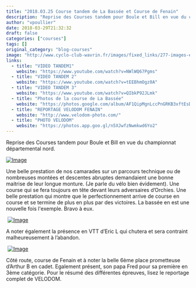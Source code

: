 ```yaml
---
title: "2018.03.25 Course tandem de La Bassée et Course de Fenain"
description: "Reprise des Courses tandem pour Boule et Bill en vue du championnat départemental nord."
author: "vpoullier"
date: 2018-03-29T21:32:32
draft: false
categories: ["courses"]
tags: []
original_category: "blog-courses"
image: "http://www.cyclo-club-wavrin.fr/images/fixed_links/277-images-ec5f6f72-w1369-h770-no.jpg"
links:
  - title: "VIDEO TANDEM1"
    website: "https://www.youtube.com/watch?v=NWlWQ67Pgms"
  - title: "VIDEO TANDEM 2"
    website: "https://www.youtube.com/watch?v=tEEBhmOgz0A"
  - title: "VIDEO TANDEM 3"
    website: "https://www.youtube.com/watch?v=QIbkP92JLmk"
  - title: "Photos de la course de La Bassée"
    website: "https://photos.google.com/album/AF1QipMgnLccPnGRKB3xftEsD2NB5enLHwDe6saeuaoo"
  - title: "REPORTAGE VELODOM FENAIN"
    website: "http://www.velodom-photo.com/"
  - title: "PHOTO VELODOM"
    website: "https://photos.app.goo.gl/n5XJwfzNwmkwd6Yo2"
---
```


Reprise des Courses tandem pour Boule et Bill en vue du championnat départemental nord.

<!--more-->

[![Image](http://www.cyclo-club-wavrin.fr/images/fixed_links/277-fulltext-8d0d423a-w614-h346-no.jpg)](https://lh3.googleusercontent.com/mvc_BjHM3qFBGDkSRFjv72hOcaYKWPYu3hDhU3YJDztCgVL2xLZv5VWocUBTLr0wwhpOhgWQDuM6X1rBPXOZqYzHcNU91jQyRcLBPO4Fz_UkCk0xI2lbdlqwVPWwLmVBhhyLGc8U9XSD0V5LRPm_ClpLkXXKro0uy7Edy8E7w6hCJi25gpfHSwvyJkOUhHF9nBwAmFI6vgmJHydAuWtA_E-cgjHMp4Hk4YEY8yUAVvo6kZKD6GTpMS0ORKLhjTotX7HDvwUZqGT7iCY9mm0Oa2Ej-Bx_wIQgoX_iGMK653AwSoVKI_uorzkvfO4bDiF_mgdgybWunFBwdK0BLjlOtwpenVtFiyaHtylrSHau3DBzYC0G8etCmFSoV9XSDVjINQObmmSMN7f9NJ7LUNwrXfBVYGevaBYw14edOAaxspx-bRW405ihc2B-CKab8pZwjbPaP376AcdH4mC0PU93Fvw6QbAdvzG7Ja5JnBksNEs2J8PIr6cx6sjrOXxFmABoK2hhADmXXU-mGL-xAXVPZTqn9Vhqkp_g62UDIK4y2G3TKzg5NrrWrPKdobU514PtvPAjc4wma10PcdKTLca3lvFXV-7Ro5ovTmIKG4Qc=w1369-h770-no)

Une belle prestation de nos camarades sur un parcours technique ou de nombreuses montées et descentes abruptes demandaient une bonne maitrise de leur longue monture. (Je parle du vélo bien évidement). Une course qui se fera toujours en tête devant leurs adversaires d’Orchies. Une belle prestation qui montre que le perfectionnement arrive de course en course et se termine de plus en plus par des victoires. La bassée en est une nouvelle fois l'exemple. Bravo à eux.

 [![Image](http://www.cyclo-club-wavrin.fr/images/fixed_links/277-fulltext-67899b73-w434-h770-no.jpg)](http://www.cyclo-club-wavrin.fr/images/fixed_links/277-fulltext-67899b73-w434-h770-no.jpg) 

A noter également la présence en VTT d’Eric L qui chutera et sera contraint malheureusement à l’abandon.

 [![Image](https://lh3.googleusercontent.com/30TBusfAayG2TvJXpwogk2s7g3e0thgi2_1ENxgo7_mtUHf59yClRLcPpOCiYQiAU248tnwsm1Ao8nbFMrYMDD0WDCtVjXzfNlGwkHgUh1vIuZRbHsAu_H__vx9u2tpZtXKJsD74BRBHnqh2Nqn_YH4XaA3FOoO9Jk7LQY5nzapwtksO1Wkmt__0CB1gW_BbnO_RR9V6Sy_GMlSh576kYB6tdNRl9AaE0bf2adDQ3DUuiHm9uAFV41-rDadfY56rfqMw4geIEpO0YLyTvpdnSPxFoj-R8cRBbKd-rMyw7DBGFqCqgKOw6FiezTFqFtXHPWPM_RAJKmA8rIp1ZPwWtzt6P9NQq7ZwKh9q95sD-4QIDN_VsVhXFbmRmyfBH2XetzkFVYFpHcWMbzja4fOUEsIirzKGJZrF7Ri6PS-ZiQmXRz8BrxUx9CTE-rf2soLufMDaIIu_cwKiTCMuobAJAyCrjYggHW0qpFgQpPQNt3Vn07l2YyOU2vR2Q1ZuZg0Ugttt4qL7qlb_MpmINMPbUoYjU8zwimj25FX2QGUlmxV5qbql6YFtUG8rtmP63GDUtlGWudv_kO8sq-iCS23yHOTfvYIQyYC2rukJrCxf=w720-h480-no)](https://lh3.googleusercontent.com/30TBusfAayG2TvJXpwogk2s7g3e0thgi2_1ENxgo7_mtUHf59yClRLcPpOCiYQiAU248tnwsm1Ao8nbFMrYMDD0WDCtVjXzfNlGwkHgUh1vIuZRbHsAu_H__vx9u2tpZtXKJsD74BRBHnqh2Nqn_YH4XaA3FOoO9Jk7LQY5nzapwtksO1Wkmt__0CB1gW_BbnO_RR9V6Sy_GMlSh576kYB6tdNRl9AaE0bf2adDQ3DUuiHm9uAFV41-rDadfY56rfqMw4geIEpO0YLyTvpdnSPxFoj-R8cRBbKd-rMyw7DBGFqCqgKOw6FiezTFqFtXHPWPM_RAJKmA8rIp1ZPwWtzt6P9NQq7ZwKh9q95sD-4QIDN_VsVhXFbmRmyfBH2XetzkFVYFpHcWMbzja4fOUEsIirzKGJZrF7Ri6PS-ZiQmXRz8BrxUx9CTE-rf2soLufMDaIIu_cwKiTCMuobAJAyCrjYggHW0qpFgQpPQNt3Vn07l2YyOU2vR2Q1ZuZg0Ugttt4qL7qlb_MpmINMPbUoYjU8zwimj25FX2QGUlmxV5qbql6YFtUG8rtmP63GDUtlGWudv_kO8sq-iCS23yHOTfvYIQyYC2rukJrCxf=w720-h480-no)

Côté route, course de Fenain et à noter la belle 6ème place prometteuse d’Arthur B en cadet. Egalement présent, son papa Fred pour sa première en 3ème catégorie. Pour le résumé des différentes épreuves, lisez le reportage complet de VELODOM.